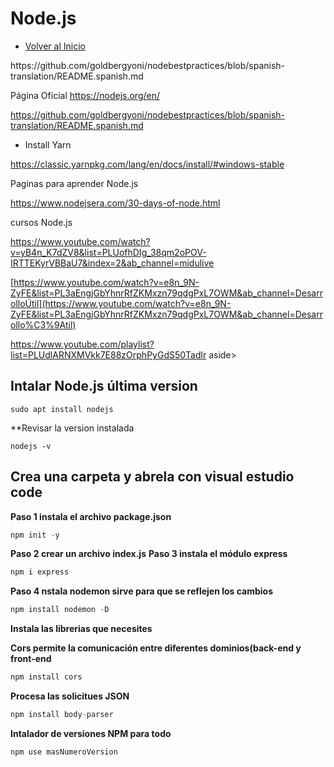 # Node.js
- [Volver al Inicio](../README.md)
<aside>
https://github.com/goldbergyoni/nodebestpractices/blob/spanish-translation/README.spanish.md
 
Página Oficial
 https://nodejs.org/en/

 https://github.com/goldbergyoni/nodebestpractices/blob/spanish-translation/README.spanish.md

- Install Yarn

https://classic.yarnpkg.com/lang/en/docs/install/#windows-stable

</aside>

<aside>
 Paginas para aprender Node.js

 https://www.nodejsera.com/30-days-of-node.html


 cursos Node.js

 https://www.youtube.com/watch?v=yB4n_K7dZV8&list=PLUofhDIg_38qm2oPOV-IRTTEKyrVBBaU7&index=2&ab_channel=midulive

[https://www.youtube.com/watch?v=e8n_9N-ZyFE&list=PL3aEngjGbYhnrRfZKMxzn79qdgPxL7OWM&ab_channel=DesarrolloÚtil](https://www.youtube.com/watch?v=e8n_9N-ZyFE&list=PL3aEngjGbYhnrRfZKMxzn79qdgPxL7OWM&ab_channel=Desarrollo%C3%9Atil)

https://www.youtube.com/playlist?list=PLUdlARNXMVkk7E88zOrphPyGdS50Tadlr
 aside>
 
 ## Intalar Node.js última version
```intalacion
sudo apt install nodejs
```
**Revisar la version instalada
```intalacion
nodejs -v
```

## Crea una carpeta y abrela con visual estudio code
**Paso 1 instala el archivo package.json**
```javascript
npm init -y
```
**Paso 2 crear un archivo index.js**
**Paso 3 instala el módulo express**
```javascript
npm i express
```
**Paso 4 nstala nodemon sirve para que se reflejen los cambios**
```javascript
npm install nodemon -D
```
**Instala las librerias que necesites**

**Cors permite la comunicación entre diferentes dominios(back-end y front-end**
```javascript
npm install cors
```
**Procesa las solicitues JSON**
```javascript
npm install body-parser
```

**Intalador de versiones NPM para todo**
```javascript
npm use masNumeroVersion
```
